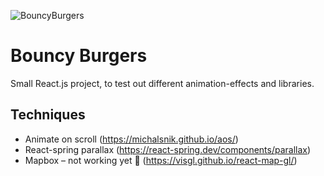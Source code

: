 ![BouncyBurgers](https://res.cloudinary.com/dr24t0rw2/image/upload/v1661528359/Burger/Frame_26_lxcgwt.png)

# Bouncy Burgers

Small React.js project, to test out different animation-effects and libraries.

## Techniques

* Animate on scroll (https://michalsnik.github.io/aos/)
* React-spring parallax (https://react-spring.dev/components/parallax)
* Mapbox – not working yet 🤡 (https://visgl.github.io/react-map-gl/)
